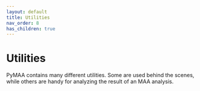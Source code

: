 ```yaml
---
layout: default
title: Utilities
nav_order: 8
has_children: true
---
```


# Utilities

PyMAA contains many different utilities. Some are used behind the scenes, while others are handy for analyzing the result of an MAA analysis.
